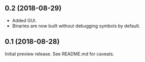 ## 0.2 (2018-08-29)

 - Added GUI.
 - Binaries are now built without debugging symbols by default.

## 0.1 (2018-08-28)

Initial preview release. See README.md for caveats.

